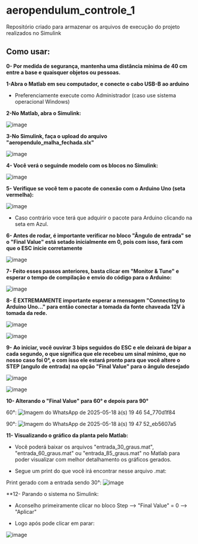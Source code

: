 # aeropendulum_controle_1
Repositório criado para armazenar os arquivos de execução do projeto realizados no Simulink

## Como usar:

**0- Por medida de segurança, mantenha uma distância mínima de 40 cm entre a base e quaisquer objetos ou pessoas.**


**1-Abra o Matlab em seu computador, e conecte o cabo USB-B ao arduino**
- Preferenciamente execute como Administrador (caso use sistema operacional Windows)
  

**2-No Matlab, abra o Simulink:**

![image](https://github.com/user-attachments/assets/b6787cd7-42f3-4611-b1b6-e428fc09ace1)


**3-No Simulink, faça o upload do arquivo "aeropendulo_malha_fechada.slx"**

![image](https://github.com/user-attachments/assets/652aaac1-3e76-4f1a-98bf-8cd8366cb57d)



**4- Você verá o seguinde modelo com os blocos no Simulink:**

![image](https://github.com/user-attachments/assets/9d1ee070-7154-4a24-90e3-a85dd35aa998)



**5- Verifique se você tem o pacote de conexão com o Arduino Uno (seta vermelha):**

![image](https://github.com/user-attachments/assets/d68937c7-dcdb-48f2-a5a5-29529534cd2d)

- Caso contrário voce terá que adquirir o pacote para Arduino clicando na seta em Azul.
  


**6- Antes de rodar, é importante verificar no bloco "Ângulo de entrada" se o "Final Value" está setado inicialmente em 0,
pois com isso, fará com que o ESC inicie corretamente**

![image](https://github.com/user-attachments/assets/e9b08f13-77ab-4235-9ea7-16ccb1130f73)




**7- Feito esses passos anteriores, basta clicar em "Monitor & Tune" e esperar o tempo de compilação e envio do código para o Arduino:**

![image](https://github.com/user-attachments/assets/f4f90aed-b70d-43ac-bc7f-93605aa530cb)




**8- É EXTREMAMENTE importante esperar a mensagem "Connecting to Arduino Uno..." para então conectar a tomada da fonte chaveada 12V à tomada da rede.**

![image](https://github.com/user-attachments/assets/a88fd9a8-fd4e-458f-a292-4ce75ca38916)


![image](https://github.com/user-attachments/assets/2b765c1b-cdfa-4218-9461-27a0f5419165)




**9- Ao iniciar, você ouvirar 3 bips seguidos do ESC e ele deixará de bipar a cada segundo, o que significa que ele recebeu um sinal mínimo, 
que no nosso caso foi 0°, e com isso ele estará pronto para que você altere o STEP (angulo de entrada) na opção "Final Value" para o ângulo desejado**

![image](https://github.com/user-attachments/assets/99cf7b9c-6c89-4621-a52d-c34651f132cd)


![image](https://github.com/user-attachments/assets/fa3f6b34-ef4a-4aec-ab66-9bb879e31fdb)




**10- Alterando o "Final Value" para 60° e depois para 90°**

60°:
![Imagem do WhatsApp de 2025-05-18 à(s) 19 46 54_770d1f84](https://github.com/user-attachments/assets/6eee18c4-b75f-4e20-ae07-b9181b243d67)

90°:
![Imagem do WhatsApp de 2025-05-18 à(s) 19 47 52_eb5607a5](https://github.com/user-attachments/assets/36993d97-8f25-4591-ba66-21253585accf)



**11- Visualizando o gráfico da planta pelo Matlab:**
- Você poderá baixar os arquivos "entrada_30_graus.mat", "entrada_60_graus.mat" ou "entrada_85_graus.mat"
no Matlab para poder visualizar com melhor detalhamento os gráficos gerados.

- Segue um print do que você irá encontrar nesse arquivo .mat:

Print gerado com a entrada sendo 30°:
![image](https://github.com/user-attachments/assets/7c449be9-8edc-4e11-a5ca-9154a526f229)



**12- Parando o sistema no Simulink:
- Aconselho primeiramente clicar no bloco Step --> "Final Value" = 0 --> "Aplicar"

- Logo após pode clicar em parar:

![image](https://github.com/user-attachments/assets/19f9164f-e501-463d-a8fb-0d9f9e954da8)





